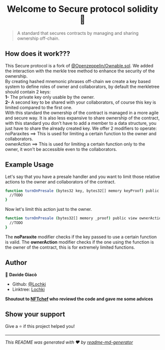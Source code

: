 <h1 align="center">Welcome to Secure protocol solidity 👋</h1>
<p>
</p>

> A standard that secures contracts by managing and sharing ownership off-chain.

## How does it work???

This Secure protocol is a fork of [@Openzeppelin/Ownable.sol](https://github.com/OpenZeppelin). We added the interaction with the merkle tree method to enhance the security of the ownership.<br>
By creating hashed mnemonic phrases off-chain we create a key based system to define roles of owner and collaborators, by default the merkletree should contain 2 keys:<br>
  **1-** The private key only usable by the owner.<br>
  **2-** A second key to be shared with your collaborators, of course this key is limited compared to the first one.<br>
With this standard the ownership of the contract is managed in a more agile and secure way. It is also less expansive to share ownership
of the contract, with this standard you don't have to add a member to a data structure, you just have to share the already created key.
We offer 2 modifiers to operate:<br>
noParaxites ==> This is used for limiting a certain function to the owner and collaborators.<br>
ownerAction ==> This is used for limiting a certain function only to the owner, it won't be accessible even to the collaborators.<br>

## Example Usage

Let's say that you have a presale handler and you want to limit those relative actions to the owner and collaborators of the contract.

```sh
function turnOnPresale (bytes32 key, bytes32[] memory keyProof) public view noParaxites(key, keyProof){
  //TODO
}
```
Now let's limit this action just to the owner.

```sh
function turnOnPresale (bytes32[] memory _proof) public view ownerAction(_proof){
  //TODO
}
```

The **noParaxite** modifier checks if the key passed to use a certain function is valid.
The **ownerAction** modifier checks if the one using the function is the owner of the contract, this is for extremely limited functions.


## Author

👤 **Davide Giacò**

* Github: [@Lochki](https://github.com/Lochki02)
* Linktree: [Lochki](https://linktr.ee/lochki)

__Shoutout to [NFTchef](https://github.com/nftchef) who reviewd the code and gave me some advices__

## Show your support

Give a ⭐️ if this project helped you!

***
_This README was generated with ❤️ by [readme-md-generator](https://github.com/kefranabg/readme-md-generator)_
